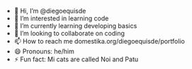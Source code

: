 - 👋 Hi, I’m @diegoequisde
- 👀 I’m interested in learning code
- 🌱 I’m currently learning developing basics
- 💞️ I’m looking to collaborate on coding
- 📫 How to reach me domestika.org/diegoequisde/portfolio
- 😄 Pronouns: he/him
- ⚡ Fun fact: Mi cats are called Noi and Patu

<!---
diegoequisde/diegoequisde is a ✨ special ✨ repository because its `README.md` (this file) appears on your GitHub profile.
You can click the Preview link to take a look at your changes.
--->
